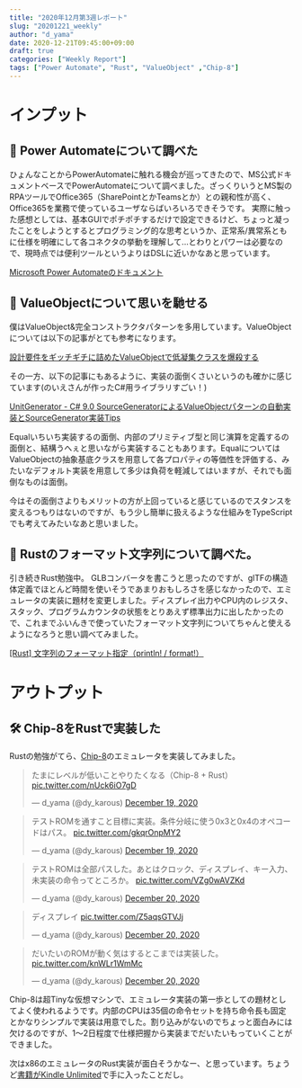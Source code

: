 ```yaml
---
title: "2020年12月第3週レポート"
slug: "20201221_weekly"
author: "d_yama"
date: 2020-12-21T09:45:00+09:00
draft: true
categories: ["Weekly Report"]
tags: ["Power Automate", "Rust", "ValueObject" ,"Chip-8"]
---
```


# インプット

## 📝 Power Automateについて調べた

ひょんなことからPowerAutomateに触れる機会が巡ってきたので、MS公式ドキュメントベースでPowerAutomateについて調べました。ざっくりいうとMS製のRPAツールでOffice365（SharePointとかTeamsとか）との親和性が高く、Office365を業務で使っているユーザならばいろいろできそうです。
実際に触った感想としては、基本GUIでポチポチするだけで設定できるけど、ちょっと凝ったことをしようとするとプログラミング的な思考というか、正常系/異常系ともに仕様を明確にして各コネクタの挙動を理解して...とわりとパワーは必要なので、現時点では便利ツールというよりはDSLに近いかなあと思っています。

[Microsoft Power Automateのドキュメント](https://docs.microsoft.com/ja-jp/power-automate/)

## 📝 ValueObjectについて思いを馳せる

僕はValueObject&完全コンストラクタパターンを多用しています。ValueObjectについては以下の記事がとても参考になります。

[設計要件をギッチギチに詰めたValueObjectで低凝集クラスを爆殺する](https://qiita.com/MinoDriven/items/5e69d9bd028aa350e2c4)

その一方、以下の記事にもあるように、実装の面倒くさいというのも確かに感じています(のいえさんが作ったC#用ライブラリすごい！)

[UnitGenerator - C# 9.0 SourceGeneratorによるValueObjectパターンの自動実装とSourceGenerator実装Tips](http://neue.cc/2020/12/15_597.html)

Equalいちいち実装するの面倒、内部のプリミティブ型と同じ演算を定義するの面倒と、結構うへぇと思いながら実装することもあります。EqualについてはValueObjectの抽象基底クラスを用意して各プロパティの等価性を評価する、みたいなデフォルト実装を用意して多少は負荷を軽減してはいますが、それでも面倒なものは面倒。

今はその面倒さよりもメリットの方が上回っていると感じているのでスタンスを変えるつもりはないのですが、もう少し簡単に扱えるような仕組みをTypeScriptでも考えてみたいなあと思いました。

## 📝 Rustのフォーマット文字列について調べた。

引き続きRust勉強中。
GLBコンバータを書こうと思ったのですが、glTFの構造体定義でほとんど時間を使いそうであまりおもしろさを感じなかったので、エミュレータの実装に題材を変更しました。ディスプレイ出力やCPU内のレジスタ、スタック、プログラムカウンタの状態をとりあえず標準出力に出したかったので、これまでふいんきで使っていたフォーマット文字列についてちゃんと使えるようになろうと思い調べてみました。

[[Rust] 文字列のフォーマット指定（println! / format!）](https://qiita.com/YusukeHosonuma/items/13142ab1518ccab425f4)

# アウトプット

## 🛠️ Chip-8をRustで実装した

Rustの勉強がてら、[Chip-8](https://en.wikipedia.org/wiki/CHIP-8)のエミュレータを実装してみました。

<blockquote class="twitter-tweet"><p lang="ja" dir="ltr">たまにレベルが低いことやりたくなる（Chip-8 + Rust） <a href="https://t.co/nUck6iO7gD">pic.twitter.com/nUck6iO7gD</a></p>&mdash; d_yama (@dy_karous) <a href="https://twitter.com/dy_karous/status/1340149676058714112?ref_src=twsrc%5Etfw">December 19, 2020</a></blockquote> <script async src="https://platform.twitter.com/widgets.js" charset="utf-8"></script>

<blockquote class="twitter-tweet"><p lang="ja" dir="ltr">テストROMを通すこと目標に実装。条件分岐に使う0x3と0x4のオペコードはパス。 <a href="https://t.co/gkqrOnpMY2">pic.twitter.com/gkqrOnpMY2</a></p>&mdash; d_yama (@dy_karous) <a href="https://twitter.com/dy_karous/status/1340162188288221184?ref_src=twsrc%5Etfw">December 19, 2020</a></blockquote> <script async src="https://platform.twitter.com/widgets.js" charset="utf-8"></script>

<blockquote class="twitter-tweet"><p lang="ja" dir="ltr">テストROMは全部パスした。あとはクロック、ディスプレイ、キー入力、未実装の命令ってところか。 <a href="https://t.co/VZg0wAVZKd">pic.twitter.com/VZg0wAVZKd</a></p>&mdash; d_yama (@dy_karous) <a href="https://twitter.com/dy_karous/status/1340490859381342208?ref_src=twsrc%5Etfw">December 20, 2020</a></blockquote> <script async src="https://platform.twitter.com/widgets.js" charset="utf-8"></script>

<blockquote class="twitter-tweet"><p lang="ja" dir="ltr">ディスプレイ <a href="https://t.co/Z5aqsGTVJj">pic.twitter.com/Z5aqsGTVJj</a></p>&mdash; d_yama (@dy_karous) <a href="https://twitter.com/dy_karous/status/1340500864100757507?ref_src=twsrc%5Etfw">December 20, 2020</a></blockquote> <script async src="https://platform.twitter.com/widgets.js" charset="utf-8"></script>

<blockquote class="twitter-tweet"><p lang="ja" dir="ltr">だいたいのROMが動く気はするとこまでは実装した。 <a href="https://t.co/knWLr1WmMc">pic.twitter.com/knWLr1WmMc</a></p>&mdash; d_yama (@dy_karous) <a href="https://twitter.com/dy_karous/status/1340585398418862081?ref_src=twsrc%5Etfw">December 20, 2020</a></blockquote> <script async src="https://platform.twitter.com/widgets.js" charset="utf-8"></script>


Chip-8は超Tinyな仮想マシンで、エミュレータ実装の第一歩としての題材としてよく使われるようです。内部のCPUは35個の命令セットを持ち命令長も固定とかなりシンプルで実装は用意でした。割り込みがないのでちょっと面白みには欠けるのですが、1〜2日程度で仕様把握から実装までだいたいもっていくことができました。

次はx86のエミュレータのRust実装が面白そうかなー、と思っています。ちょうど[書籍がKindle Unlimited](https://amzn.to/2Wza3Qo)で手に入ったことだし。

